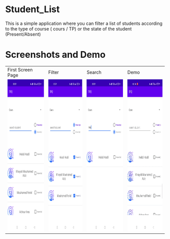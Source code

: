 # Student_List
This is a simple application where you can filter a list of students according to the type of course ( cours / TP) or the state of the student (Present/Absent)

# Screenshots and Demo

<table align="center">
  <tr>
    <td>First Screen Page</td>
     <td>Filter</td>
     <td>Search </td>
     <td>Demo</td>
  </tr>
  <tr>
    <td><img src="./ScreenShot1.jpg" width=200 height=480></td>
    <td><img src="./ScreenShot2.jpg" width=200 height=480></td>
    <td><img src="./ScreenShot3.jpg" width=200 height=480></td>
    <td><img src="./Demo.gif" width=200 height=480></td>
    
  </tr>
 </table>
 


